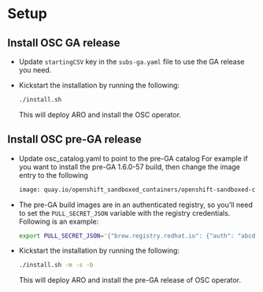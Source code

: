 # Setup

## Install OSC GA release

- Update `startingCSV` key in the `subs-ga.yaml` file to use the GA release you need.

- Kickstart the installation by running the following:

  ```sh
  ./install.sh
  ```

  This will deploy ARO and install the OSC operator.

## Install OSC pre-GA release

- Update osc_catalog.yaml to point to the pre-GA catalog
  For example if you want to install the pre-GA 1.6.0-57 build, then change the
  image entry to the following

  ```sh
  image: quay.io/openshift_sandboxed_containers/openshift-sandboxed-containers-operator-catalog:1.6.0-57
  ```

- The pre-GA build images are in an authenticated registry, so you'll need to
  set the `PULL_SECRET_JSON` variable with the registry credentials. Following is an example:

  ```sh
  export PULL_SECRET_JSON='{"brew.registry.redhat.io": {"auth": "abcd1234"}, "registry.redhat.io": {"auth": "abcd1234"}}'
  ```

- Kickstart the installation by running the following:

  ```sh
  ./install.sh -m -s -b
  ```

  This will deploy ARO and install the pre-GA release of OSC operator.
